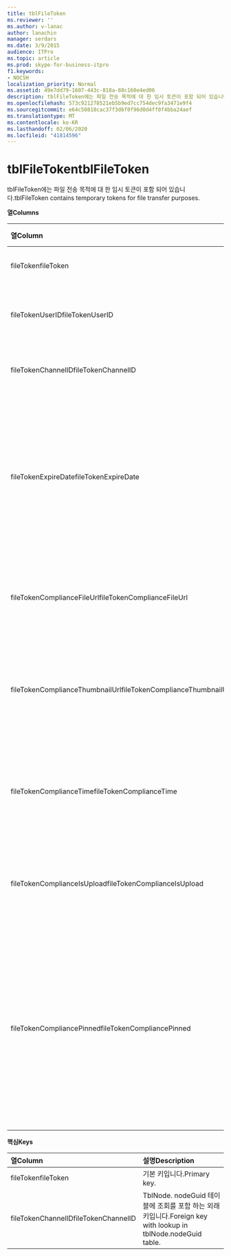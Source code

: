 ```yaml
---
title: tblFileToken
ms.reviewer: ''
ms.author: v-lanac
author: lanachin
manager: serdars
ms.date: 3/9/2015
audience: ITPro
ms.topic: article
ms.prod: skype-for-business-itpro
f1.keywords:
- NOCSH
localization_priority: Normal
ms.assetid: 49e7dd79-1607-443c-818a-88c160e4ed06
description: tblFileToken에는 파일 전송 목적에 대 한 임시 토큰이 포함 되어 있습니다.
ms.openlocfilehash: 573c921278521eb5b9ed7cc754dec9fa3471e9f4
ms.sourcegitcommit: e64c50818cac37f3d6f0f96d0d4ff0f4bba24aef
ms.translationtype: MT
ms.contentlocale: ko-KR
ms.lasthandoff: 02/06/2020
ms.locfileid: "41814596"
---
```

# <a name="tblfiletoken"></a><span data-ttu-id="f4c44-103">tblFileToken</span><span class="sxs-lookup"><span data-stu-id="f4c44-103">tblFileToken</span></span>
 
<span data-ttu-id="f4c44-104">tblFileToken에는 파일 전송 목적에 대 한 임시 토큰이 포함 되어 있습니다.</span><span class="sxs-lookup"><span data-stu-id="f4c44-104">tblFileToken contains temporary tokens for file transfer purposes.</span></span>
  
<span data-ttu-id="f4c44-105">**열**</span><span class="sxs-lookup"><span data-stu-id="f4c44-105">**Columns**</span></span>

|<span data-ttu-id="f4c44-106">**열**</span><span class="sxs-lookup"><span data-stu-id="f4c44-106">**Column**</span></span>|<span data-ttu-id="f4c44-107">**유형**</span><span class="sxs-lookup"><span data-stu-id="f4c44-107">**Type**</span></span>|<span data-ttu-id="f4c44-108">**설명**</span><span class="sxs-lookup"><span data-stu-id="f4c44-108">**Description**</span></span>|
|:-----|:-----|:-----|
|<span data-ttu-id="f4c44-109">fileToken</span><span class="sxs-lookup"><span data-stu-id="f4c44-109">fileToken</span></span>  <br/> |<span data-ttu-id="f4c44-110">nvarchar (50), null 아님</span><span class="sxs-lookup"><span data-stu-id="f4c44-110">nvarchar (50), not null</span></span>  <br/> |<span data-ttu-id="f4c44-111">고유 토큰 (GUID).</span><span class="sxs-lookup"><span data-stu-id="f4c44-111">Unique token (a GUID).</span></span>  <br/> |
|<span data-ttu-id="f4c44-112">fileTokenUserID</span><span class="sxs-lookup"><span data-stu-id="f4c44-112">fileTokenUserID</span></span>  <br/> |<span data-ttu-id="f4c44-113">int, null 아님</span><span class="sxs-lookup"><span data-stu-id="f4c44-113">int, not null</span></span>  <br/> |<span data-ttu-id="f4c44-114">파일을 전송 하는 주체의 ID입니다.</span><span class="sxs-lookup"><span data-stu-id="f4c44-114">ID of the principal that is transferring the file.</span></span>  <br/> |
|<span data-ttu-id="f4c44-115">fileTokenChannelID</span><span class="sxs-lookup"><span data-stu-id="f4c44-115">fileTokenChannelID</span></span>  <br/> |<span data-ttu-id="f4c44-116">GUID (null 아님)</span><span class="sxs-lookup"><span data-stu-id="f4c44-116">GUID, not null</span></span>  <br/> |<span data-ttu-id="f4c44-117">채팅방 노드의 GUID입니다.</span><span class="sxs-lookup"><span data-stu-id="f4c44-117">GUID of the chat room node.</span></span>  <br/> |
|<span data-ttu-id="f4c44-118">fileTokenExpireDate</span><span class="sxs-lookup"><span data-stu-id="f4c44-118">fileTokenExpireDate</span></span>  <br/> |<span data-ttu-id="f4c44-119">datetime, null 아님</span><span class="sxs-lookup"><span data-stu-id="f4c44-119">datetime, not null</span></span>  <br/> |<span data-ttu-id="f4c44-120">만료 시간.</span><span class="sxs-lookup"><span data-stu-id="f4c44-120">Expiration time.</span></span> <span data-ttu-id="f4c44-121">(고정 되지 않는 한 30 분 후에 토큰이 만료 됩니다 (이 칼럼의 다음 설명 참조).</span><span class="sxs-lookup"><span data-stu-id="f4c44-121">(Tokens expire after 30 minutes, unless pinned (see the following descriptions in this column).</span></span>  <br/> |
|<span data-ttu-id="f4c44-122">fileTokenComplianceFileUrl</span><span class="sxs-lookup"><span data-stu-id="f4c44-122">fileTokenComplianceFileUrl</span></span>  <br/> |<span data-ttu-id="f4c44-123">nvarchar (256)</span><span class="sxs-lookup"><span data-stu-id="f4c44-123">nvarchar(256)</span></span>  <br/> |<span data-ttu-id="f4c44-124">전송 된 파일의 URL입니다 (준수 서비스 사용).</span><span class="sxs-lookup"><span data-stu-id="f4c44-124">URL of the transferred file (for Compliance service use).</span></span>  <br/> |
|<span data-ttu-id="f4c44-125">fileTokenComplianceThumbnailUrl</span><span class="sxs-lookup"><span data-stu-id="f4c44-125">fileTokenComplianceThumbnailUrl</span></span>  <br/> |<span data-ttu-id="f4c44-126">nvarchar (256)</span><span class="sxs-lookup"><span data-stu-id="f4c44-126">nvarchar(256)</span></span>  <br/> |<span data-ttu-id="f4c44-127">전송 된 파일의 축소판 그림 URL입니다 (준수 서비스 사용).</span><span class="sxs-lookup"><span data-stu-id="f4c44-127">URL of the thumbnail for the transferred file (for Compliance service use).</span></span>  <br/> |
|<span data-ttu-id="f4c44-128">fileTokenComplianceTime</span><span class="sxs-lookup"><span data-stu-id="f4c44-128">fileTokenComplianceTime</span></span>  <br/> |<span data-ttu-id="f4c44-129">datetime2</span><span class="sxs-lookup"><span data-stu-id="f4c44-129">datetime2</span></span>  <br/> |<span data-ttu-id="f4c44-130">실제 파일 전송 작업 (준수 서비스 사용)에 대 한 타임 스탬프입니다.</span><span class="sxs-lookup"><span data-stu-id="f4c44-130">Timestamp for the actual file transfer operation (for Compliance service use).</span></span>  <br/> |
|<span data-ttu-id="f4c44-131">fileTokenComplianceIsUpload</span><span class="sxs-lookup"><span data-stu-id="f4c44-131">fileTokenComplianceIsUpload</span></span>  <br/> |<span data-ttu-id="f4c44-132">다소</span><span class="sxs-lookup"><span data-stu-id="f4c44-132">bit</span></span>  <br/> |<span data-ttu-id="f4c44-133">업로드 하는 경우 True False 인 경우 (준수 서비스 사용)</span><span class="sxs-lookup"><span data-stu-id="f4c44-133">True if upload; False if download (for Compliance service use).</span></span>  <br/> |
|<span data-ttu-id="f4c44-134">fileTokenCompliancePinned</span><span class="sxs-lookup"><span data-stu-id="f4c44-134">fileTokenCompliancePinned</span></span>  <br/> |<span data-ttu-id="f4c44-135">bit, null이 아님</span><span class="sxs-lookup"><span data-stu-id="f4c44-135">bit, not null</span></span>  <br/> |<span data-ttu-id="f4c44-136">토큰이 고정 되어 있으면 True입니다.</span><span class="sxs-lookup"><span data-stu-id="f4c44-136">True if token is pinned.</span></span> <span data-ttu-id="f4c44-137">준수 서비스에서 관련 필드를 검색할 기회가 생길 때까지 테이블에 토큰을 유지 하는 데 사용 됩니다.</span><span class="sxs-lookup"><span data-stu-id="f4c44-137">It's used to keep the token in the table until Compliance service has a chance to retrieve the relevant fields from it.</span></span>  <br/> |
   
<span data-ttu-id="f4c44-138">**핵심**</span><span class="sxs-lookup"><span data-stu-id="f4c44-138">**Keys**</span></span>

|<span data-ttu-id="f4c44-139">**열**</span><span class="sxs-lookup"><span data-stu-id="f4c44-139">**Column**</span></span>|<span data-ttu-id="f4c44-140">**설명**</span><span class="sxs-lookup"><span data-stu-id="f4c44-140">**Description**</span></span>|
|:-----|:-----|
|<span data-ttu-id="f4c44-141">fileToken</span><span class="sxs-lookup"><span data-stu-id="f4c44-141">fileToken</span></span>  <br/> |<span data-ttu-id="f4c44-142">기본 키입니다.</span><span class="sxs-lookup"><span data-stu-id="f4c44-142">Primary key.</span></span>  <br/> |
|<span data-ttu-id="f4c44-143">fileTokenChannelID</span><span class="sxs-lookup"><span data-stu-id="f4c44-143">fileTokenChannelID</span></span>  <br/> |<span data-ttu-id="f4c44-144">TblNode. nodeGuid 테이블에 조회를 포함 하는 외래 키입니다.</span><span class="sxs-lookup"><span data-stu-id="f4c44-144">Foreign key with lookup in tblNode.nodeGuid table.</span></span>  <br/> |
   

